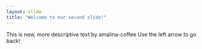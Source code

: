 ```yaml
---
layout: slide
title: "Welcome to our second slide!"
---
```

This is new, more descriptive text by amalina-coffee
Use the left arrow to go back!


